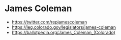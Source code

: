 # James Coleman

- https://twitter.com/repjamescoleman
- https://leg.colorado.gov/legislators/james-coleman
- https://ballotpedia.org/James_Coleman_(Colorado)
